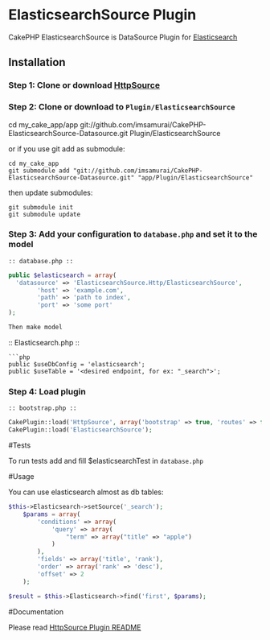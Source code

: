 ElasticsearchSource Plugin
==========================

CakePHP ElasticsearchSource is DataSource Plugin  for [Elasticsearch](http://www.elasticsearch.org/)

## Installation

### Step 1: Clone or download [HttpSource](https://github.com/imsamurai/cakephp-httpsource-datasource)

### Step 2: Clone or download to `Plugin/ElasticsearchSource`

  cd my_cake_app/app git://github.com/imsamurai/CakePHP-ElasticsearchSource-Datasource.git Plugin/ElasticsearchSource

or if you use git add as submodule:

	cd my_cake_app
	git submodule add "git://github.com/imsamurai/CakePHP-ElasticsearchSource-Datasource.git" "app/Plugin/ElasticsearchSource"

then update submodules:

	git submodule init
	git submodule update

### Step 3: Add your configuration to `database.php` and set it to the model

```
:: database.php ::
```
```php
public $elasticsearch = array(
  'datasource' => 'ElasticsearchSource.Http/ElasticsearchSource',
        'host' => 'example.com',
		'path' => 'path to index',
        'port' => 'some port'
);

Then make model

```
:: Elasticsearch.php ::
```
```php
public $useDbConfig = 'elasticsearch';
public $useTable = '<desired endpoint, for ex: "_search">';

```

### Step 4: Load plugin

```
:: bootstrap.php ::
```
```php
CakePlugin::load('HttpSource', array('bootstrap' => true, 'routes' => false));
CakePlugin::load('ElasticsearchSource');

```
#Tests

To run tests add and fill $elasticsearchTest in `database.php`

#Usage

You can use elasticsearch almost as db tables:
```php
$this->Elasticsearch->setSource('_search');
	$params = array(
		'conditions' => array(
			'query' => array(
				"term" => array("title" => "apple")
			)
		),
		'fields' => array('title', 'rank'),
		'order' => array('rank' => 'desc'),
		'offset' => 2
	);

$result = $this->Elasticsearch->find('first', $params);
```

#Documentation

Please read [HttpSource Plugin README](https://github.com/imsamurai/cakephp-httpsource-datasource/blob/master/README.md)
